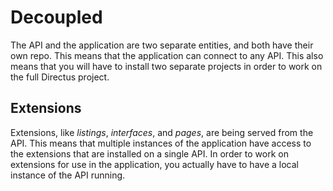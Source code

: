 # Decoupled

The API and the application are two separate entities, and both have their own repo. This means that the application can connect to any API. This also means that you will have to install two separate projects in order to work on the full Directus project.

## Extensions

Extensions, like _listings_, _interfaces_, and _pages_, are being served from the API. This means that multiple instances of the application have access to the extensions that are installed on a single API. In order to work on extensions for use in the application, you actually have to have a local instance of the API running.
